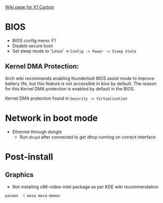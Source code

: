 [Wiki page for X1 Carbon](https://wiki.archlinux.org/index.php/Lenovo_ThinkPad_X1_Carbon_(Gen_7))

# BIOS
 - BIOS config menu: F1
 - Disable secure boot
 - Set sleep mode to 'Linux' -> `Config -> Power -> Sleep State`

## Kernel DMA Protection:

Arch wiki recommends enabling thunderbolt BIOS assist mode to improve battery
life, but this feature is not accessible in bios by default.
The reason for this Kernel DMA protection is enabled by default in the BIOS.

Kernel DMA protection found in `Security -> Virtualization`

# Network in boot mode

 - Ethernet through dongle
   * Run `dhcpd` after connected to get dhcp running on correct interface

# Post-install

## Graphics
 - Not installing x86-video-intel package as per KDE wiki recommendation

```bash
pacman -S mesa mesa-demos
